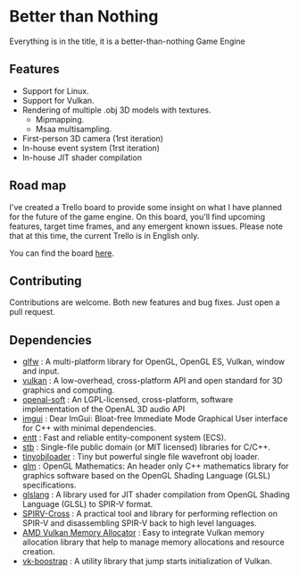 # Better than Nothing
Everything is in the title, it is a better-than-nothing Game Engine

## Features

 - Support for Linux.
 - Support for Vulkan.
 - Rendering of multiple .obj 3D models with textures.
	- Mipmapping.
	- Msaa multisampling.
 - First-person 3D camera (1rst iteration)
 - In-house event system (1rst iteration)
 - In-house JIT shader compilation

## Road map

I've created a Trello board to provide some insight on what I have planned for the future of the game engine.
On this board, you'll find upcoming features, target time frames, and any emergent known issues.
Please note that at this time, the current Trello is in English only.

You can find the board [here](https://trello.com/b/pKXNk3bb/road-map).

## Contributing

Contributions are welcome. Both new features and bug fixes. Just open a pull request.

## Dependencies

- [glfw](https://github.com/glfw/glfw) : A multi-platform library for OpenGL, OpenGL ES, Vulkan, window and input.
- [vulkan](https://github.com/KhronosGroup/Vulkan-Headers) : A low-overhead, cross-platform API and open standard for 3D graphics and computing.
- [openal-soft](https://github.com/kcat/openal-soft) : An LGPL-licensed, cross-platform, software implementation of the OpenAL 3D audio API
- [imgui](https://github.com/ocornut/imgui) : Dear ImGui: Bloat-free Immediate Mode Graphical User interface for C++ with minimal dependencies.
- [entt](https://github.com/skypjack/entt) : Fast and reliable entity-component system (ECS).
- [stb](https://github.com/nothings/stb) : Single-file public domain (or MIT licensed) libraries for C/C++.
- [tinyobjloader](https://github.com/tinyobjloader/tinyobjloader) : Tiny but powerful single file wavefront obj loader.
- [glm](https://github.com/g-truc/glm) : OpenGL Mathematics: An header only C++ mathematics library for graphics software based on the OpenGL Shading Language (GLSL) specifications.
- [glslang](https://github.com/KhronosGroup/glslang) : A library used for JIT shader compilation from OpenGL Shading Language (GLSL) to SPIR-V format.
- [SPIRV-Cross](https://github.com/KhronosGroup/SPIRV-Cross) : A practical tool and library for performing reflection on SPIR-V and disassembling SPIR-V back to high level languages.
- [AMD Vulkan Memory Allocator](https://github.com/GPUOpen-LibrariesAndSDKs/VulkanMemoryAllocator) : Easy to integrate Vulkan memory allocation library that help to manage memory allocations and resource creation.
- [vk-boostrap](https://github.com/charles-lunarg/vk-bootstrap) : A utility library that jump starts initialization of Vulkan.
